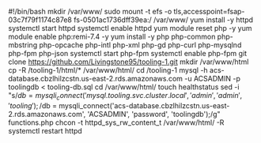 #!/bin/bash
mkdir /var/www/
sudo mount -t efs -o tls,accesspoint=fsap-03c7f79f1174c87e8 fs-0501ac1736dff39ea:/ /var/www/
yum install -y httpd 
systemctl start httpd
systemctl enable httpd
yum module reset php -y
yum module enable php:remi-7.4 -y
yum install -y php php-common php-mbstring php-opcache php-intl php-xml php-gd php-curl php-mysqlnd php-fpm php-json
systemctl start php-fpm
systemctl enable php-fpm
git clone https://github.com/Livingstone95/tooling-1.git
mkdir /var/www/html
cp -R /tooling-1/html/*  /var/www/html/
cd /tooling-1
mysql -h acs-database.cbzlhilzcstn.us-east-2.rds.amazonaws.com -u ACSADMIN -p toolingdb < tooling-db.sql
cd /var/www/html/
touch healthstatus
sed -i "s/$db = mysqli_connect('mysql.tooling.svc.cluster.local', 'admin', 'admin', 'tooling');/$db = mysqli_connect('acs-database.cbzlhilzcstn.us-east-2.rds.amazonaws.com', 'ACSADMIN', 'password', 'toolingdb');/g" functions.php
chcon -t httpd_sys_rw_content_t /var/www/html/ -R
systemctl restart httpd







